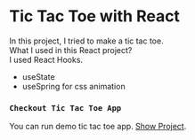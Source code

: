 # Tic Tac Toe with React

In this project, I tried to make a tic tac toe. <br/>
What I used in this React project? <br/>
I used React Hooks.

<ul>
<li>useState</li>
<li>useSpring for css animation</li>
</ul>

### `Checkout Tic Tac Toe App`

You can run demo tic tac toe app. [Show Project](https://play-tic-tac-toe-react.netlify.app/).
